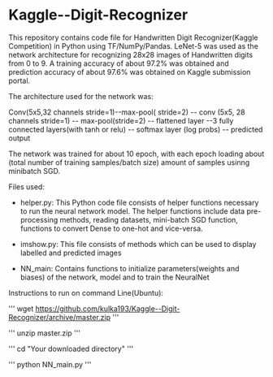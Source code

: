 # Kaggle--Digit-Recognizer
This repository contains code file for Handwritten Digit Recognizer(Kaggle Competition) in Python using TF/NumPy/Pandas. LeNet-5 was used as the network architecture for recognizing 28x28 images of Handwritten digits from 0 to 9. A training accuracy of about 97.2% was obtained and prediction accuracy of about 97.6% was obtained on Kaggle submission portal. 

The architecture used for the network was:

Conv(5x5,32 channels stride=1)--max-pool( stride=2) -- conv (5x5, 28 channels stride=1) -- max-pool(stride=2) -- flattened layer --3 fully connected layers(with tanh or relu) -- softmax layer (log probs) -- predicted output

The network was trained for about 10 epoch, with each epoch loading about (total number of training samples/batch size) amount of samples usinng minibatch SGD. 

Files used:
* helper.py: This Python code file consists of helper functions necessary to run the neural network model. The helper functions include data pre-processing methods, reading datasets, mini-batch SGD function, functions to convert Dense to one-hot and vice-versa.

* imshow.py: This file consists of methods which can be used to display labelled and predicted images

* NN_main: Contains functions to initialize parameters(weights and biases) of the network, model and to train the NeuralNet

Instructions to run on command Line(Ubuntu):

'''
wget https://github.com/kulka193/Kaggle--Digit-Recognizer/archive/master.zip
'''

'''
unzip master.zip
'''

'''
cd "Your downloaded directory"
'''

'''
python NN_main.py
'''
